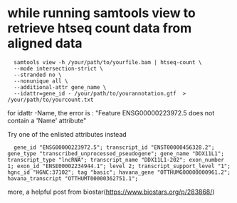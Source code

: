 # while running samtools view to retrieve htseq count data from aligned data 

      samtools view -h /your/path/to/yourfile.bam | htseq-count \
      --mode intersection-strict \
      --stranded no \
      --nonunique all \
      --additional-attr gene_name \
      --idattr=gene_id - /your/path/to/yourannotation.gtf  > /your/path/to/yourcount.txt
      
for idattr -Name, the error is : "Feature ENSG00000223972.5 does not contain a 'Name' attribute"


Try one of the enlisted attributes instead 


      gene_id "ENSG00000223972.5"; transcript_id "ENST00000456328.2"; gene_type "transcribed_unprocessed_pseudogene"; gene_name "DDX11L1"; transcript_type "lncRNA"; transcript_name "DDX11L1-202"; exon_number 1; exon_id "ENSE00002234944.1"; level 2; transcript_support_level "1"; hgnc_id "HGNC:37102"; tag "basic"; havana_gene "OTTHUMG00000000961.2"; havana_transcript "OTTHUMT00000362751.1";
      
      
more, a helpful post from biostar(https://www.biostars.org/p/283868/)
